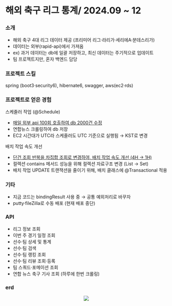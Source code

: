 <h1>해외 축구 리그 통계/ 2024.09 ~ 12</h1>

### 소개
<ul>
  <li>해외 축구 4대 리그 데이터 제공 (프리미어 리그·라리가·세리에A·분데스리가)</li>
  <li>데이터는 외부(rapid-api)에서 가져옴</li>
  <li>ex) 과거 데이터는 db에 일괄 저장하고, 최신 데이터는 주기적으로 업데이트</li>
  <li>팀 프로젝트지만, 혼자 백엔드 담당</li>
</ul>

### 프로젝트 스킬
spring (boot3·security6), hibernate6, swagger, aws(ec2·rds)

### 프로젝트로 얻은 경험
스케줄러 작업 (@Schedule)
<ul>
  <li>
    <a href="https://github.com/kimtaehyun304/sost-api/blob/a7de49b8869b961db8d5696ae44aeb2a40a59ddc/src/main/java/com/daelim/sfa/ScheduledTasks.java#L104">
      매일 외부 api 100회 호출하여 db 2000건 수정
    </a>
  </li>
  <li>연합뉴스 크롤링하여 db 저장</li>
  <li>EC2 시간대가 UTC라 스케줄러도 UTC 기준으로 실행됨 → KST로 변경</li>
</ul>

배치 작업 속도 개선
<ul>
   <li>
     <a href="https://github.com/kimtaehyun304/sost-api/blob/5acbcb8163d1c741e482bd000a243c54318e63af/src/main/java/com/daelim/sfa/InitDb.java#L499">
        단건 조회 반복을 차집합 조회로 변경하여, 배치 작업 속도 개선 (4H → 1H)
     </a>
   </li>
  <li>컬렉션 contains 메서드 성능을 위해 컬렉션 자료구조 변경 (List → Set)</li>
  <li>배치 작업 UPDATE 트랜잭션을 줄이기 위해, 배치 클래스에 @Transactional 적용</li>
</ul>

### 기타
<ul>
  <li>지금 코드는 bindingResult 사용 중 → 공통 예외처리로 바꾸자</li>
  <li>putty·fileZilla로 수동 배포 (현재 배포 중단)</li>
</ul>

### API
<ul>
  <li>리그 정보 조회</li>
  <li>이번 주 경기 일정 조회</li>
  <li>선수·팀 상세 및 통계</li>
  <li>선수·팀 검색</li>
  <li>선수·팀 랭킹 조회</li>
  <li>선수·팀 리뷰 조회·등록</li>
  <li>팀 스쿼드·포메이션 조회</li>
  <li>연합 뉴스 축구 기사 조회 (하루에 한번 크롤링)</li>  
</ul>

### erd
<p align="center">
<img src="https://github.com/user-attachments/assets/d77f9d4e-2029-42d5-97f7-37949068655b"/>
</p>

